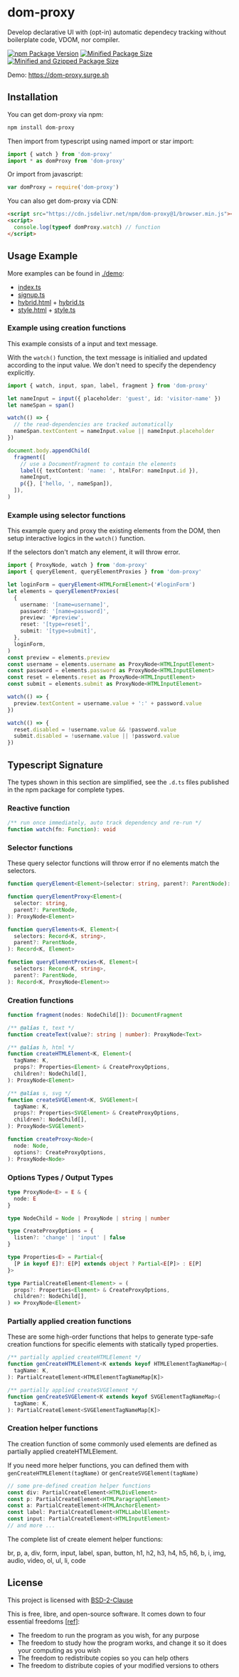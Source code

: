 # dom-proxy

Develop declarative UI with (opt-in) automatic dependecy tracking without boilerplate code, VDOM, nor compiler.

[![npm Package Version](https://img.shields.io/npm/v/dom-proxy)](https://www.npmjs.com/package/dom-proxy)
[![Minified Package Size](https://img.shields.io/bundlephobia/min/dom-proxy)](https://bundlephobia.com/package/dom-proxy)
[![Minified and Gzipped Package Size](https://img.shields.io/bundlephobia/minzip/dom-proxy)](https://bundlephobia.com/package/dom-proxy)

Demo: https://dom-proxy.surge.sh

## Installation

You can get dom-proxy via npm:

```bash
npm install dom-proxy
```

Then import from typescript using named import or star import:

```typescript
import { watch } from 'dom-proxy'
import * as domProxy from 'dom-proxy'
```

Or import from javascript:

```javascript
var domProxy = require('dom-proxy')
```

You can also get dom-proxy via CDN:

```html
<script src="https://cdn.jsdelivr.net/npm/dom-proxy@1/browser.min.js"></script>
<script>
  console.log(typeof domProxy.watch) // function
</script>
```

## Usage Example

More examples can be found in [./demo](./demo):

- [index.ts](./demo/index.ts)
- [signup.ts](./demo/signup.ts)
- [hybrid.html](./demo/hybrid.html) + [hybrid.ts](./demo/hybrid.ts)
- [style.html](./demo/style.html) + [style.ts](./demo/style.ts)

### Example using creation functions

This example consists of a input and text message.

With the `watch()` function, the text message is initialied and updated according to the input value. We don't need to specify the dependency explicitly.

```typescript
import { watch, input, span, label, fragment } from 'dom-proxy'

let nameInput = input({ placeholder: 'guest', id: 'visitor-name' })
let nameSpan = span()

watch(() => {
  // the read-dependencies are tracked automatically
  nameSpan.textContent = nameInput.value || nameInput.placeholder
})

document.body.appendChild(
  fragment([
    // use a DocumentFragment to contain the elements
    label({ textContent: 'name: ', htmlFor: nameInput.id }),
    nameInput,
    p({}, ['hello, ', nameSpan]),
  ]),
)
```

### Example using selector functions

This example query and proxy the existing elements from the DOM, then setup interactive logics in the `watch()` function.

If the selectors don't match any element, it will throw error.

```typescript
import { ProxyNode, watch } from 'dom-proxy'
import { queryElement, queryElementProxies } from 'dom-proxy'

let loginForm = queryElement<HTMLFormElement>('#loginForm')
let elements = queryElementProxies(
  {
    username: '[name=username]',
    password: '[name=password]',
    preview: '#preview',
    reset: '[type=reset]',
    submit: '[type=submit]',
  },
  loginForm,
)
const preview = elements.preview
const username = elements.username as ProxyNode<HTMLInputElement>
const password = elements.password as ProxyNode<HTMLInputElement>
const reset = elements.reset as ProxyNode<HTMLInputElement>
const submit = elements.submit as ProxyNode<HTMLInputElement>

watch(() => {
  preview.textContent = username.value + ':' + password.value
})

watch(() => {
  reset.disabled = !username.value && !password.value
  submit.disabled = !username.value || !password.value
})
```

## Typescript Signature

The types shown in this section are simplified, see the `.d.ts` files published in the npm package for complete types.

### Reactive function

```typescript
/** run once immediately, auto track dependency and re-run */
function watch(fn: Function): void
```

### Selector functions

These query selector functions will throw error if no elements match the selectors.

```typescript
function queryElement<Element>(selector: string, parent?: ParentNode): Element

function queryElementProxy<Element>(
  selector: string,
  parent?: ParentNode,
): ProxyNode<Element>

function queryElements<K, Element>(
  selectors: Record<K, string>,
  parent?: ParentNode,
): Record<K, Element>

function queryElementProxies<K, Element>(
  selectors: Record<K, string>,
  parent?: ParentNode,
): Record<K, ProxyNode<Element>>
```

### Creation functions

```typescript
function fragment(nodes: NodeChild[]): DocumentFragment

/** @alias t, text */
function createText(value?: string | number): ProxyNode<Text>

/** @alias h, html */
function createHTMLElement<K, Element>(
  tagName: K,
  props?: Properties<Element> & CreateProxyOptions,
  children?: NodeChild[],
): ProxyNode<Element>

/** @alias s, svg */
function createSVGElement<K, SVGElement>(
  tagName: K,
  props?: Properties<SVGElement> & CreateProxyOptions,
  children?: NodeChild[],
): ProxyNode<SVGElement>

function createProxy<Node>(
  node: Node,
  options?: CreateProxyOptions,
): ProxyNode<Node>
```

### Options Types / Output Types

```typescript
type ProxyNode<E> = E & {
  node: E
}

type NodeChild = Node | ProxyNode | string | number

type CreateProxyOptions = {
  listen?: 'change' | 'input' | false
}

type Properties<E> = Partial<{
  [P in keyof E]?: E[P] extends object ? Partial<E[P]> : E[P]
}>

type PartialCreateElement<Element> = (
  props?: Properties<Element> & CreateProxyOptions,
  children?: NodeChild[],
) => ProxyNode<Element>
```

### Partially applied creation functions

These are some high-order functions that helps to generate type-safe creation functions for specific elements with statically typed properties.

```typescript
/** partially applied createHTMLElement */
function genCreateHTMLElement<K extends keyof HTMLElementTagNameMap>(
  tagName: K,
): PartialCreateElement<HTMLElementTagNameMap[K]>

/** partially applied createSVGElement */
function genCreateSVGElement<K extends keyof SVGElementTagNameMap>(
  tagName: K,
): PartialCreateElement<SVGElementTagNameMap[K]>
```

### Creation helper functions

The creation function of some commonly used elements are defined as partially applied createHTMLElement.

If you need more helper functions, you can defined them with `genCreateHTMLElement(tagName)` or `genCreateSVGElement(tagName)`

```typescript
// some pre-defined creation helper functions
const div: PartialCreateElement<HTMLDivElement>
const p: PartialCreateElement<HTMLParagraphElement>
const a: PartialCreateElement<HTMLAnchorElement>
const label: PartialCreateElement<HTMLLabelElement>
const input: PartialCreateElement<HTMLInputElement>
// and more ...
```

The complete list of create element helper functions:

br, p, a, div, form, input, label, span, button, h1, h2, h3, h4, h5, h6, b, i, img, audio, video, ol, ul, li, code

## License

This project is licensed with [BSD-2-Clause](./LICENSE)

This is free, libre, and open-source software. It comes down to four essential freedoms [[ref]](https://seirdy.one/2021/01/27/whatsapp-and-the-domestication-of-users.html#fnref:2):

- The freedom to run the program as you wish, for any purpose
- The freedom to study how the program works, and change it so it does your computing as you wish
- The freedom to redistribute copies so you can help others
- The freedom to distribute copies of your modified versions to others
